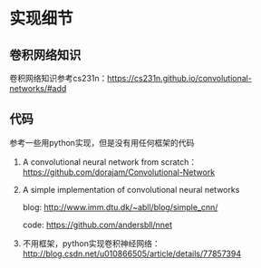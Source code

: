 # 实现细节

## 卷积网络知识

卷积网络知识参考cs231n：https://cs231n.github.io/convolutional-networks/#add

## 代码

参考一些用python实现，但是没有用任何框架的代码

1. A convolutional neural network from scratch：https://github.com/dorajam/Convolutional-Network

2. A simple implementation of convolutional neural networks

   blog:  http://www.imm.dtu.dk/~abll/blog/simple_cnn/

   code: https://github.com/andersbll/nnet

3. 不用框架，python实现卷积神经网络：http://blog.csdn.net/u010866505/article/details/77857394

